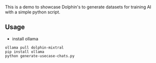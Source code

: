 This is a demo to showcase Dolphin's to generate datasets for training AI with a simple python script.

## Usage

- install ollama

```
ollama pull dolphin-mixtral
pip install ollama
python generate-usecase-chats.py
```
